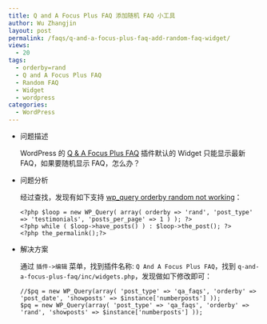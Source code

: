 ```yaml
---
title: Q and A Focus Plus FAQ 添加随机 FAQ 小工具
author: Wu Zhangjin
layout: post
permalink: /faqs/q-and-a-focus-plus-faq-add-random-faq-widget/
views:
  - 20
tags:
  - orderby=rand
  - Q and A Focus Plus FAQ
  - Random FAQ
  - Widget
  - wordpress
categories:
  - WordPress
---
```

  * 问题描述

    WordPress 的 [Q & A Focus Plus FAQ][1] 插件默认的 Widget 只能显示最新 FAQ，如果要随机显示 FAQ，怎么办？

  * 问题分析

    经过查找，发现有如下支持 [wp_query orderby random not working][2]：

        <?php $loop = new WP_Query( array( orderby => 'rand', 'post_type' => 'testimonials', 'posts_per_page' => 1 ) ); ?>
        <?php while ( $loop->have_posts() ) : $loop->the_post(); ?>
        <?php the_permalink();?>


  * 解决方案

    通过 `插件->编辑` 菜单，找到插件名称: `Q And A Focus Plus FAQ`，找到 `q-and-a-focus-plus-faq/inc/widgets.php`，发现做如下修改即可：

        //$pq = new WP_Query(array( 'post_type' => 'qa_faqs', 'orderby' => 'post_date', 'showposts' => $instance['numberposts'] ));
        $pq = new WP_Query(array( 'post_type' => 'qa_faqs', 'orderby' => 'rand', 'showposts' => $instance['numberposts'] ));





 [1]: http://lanexatek.com/downloads/wordpress-plugins/qa-focus-plus
 [2]: http://wordpress.org/support/topic/wp_query-orderby-random-not-working

